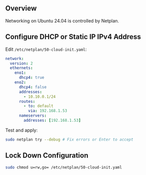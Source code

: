 ## Overview

Networking on Ubuntu 24.04 is controlled by Netplan.  

## Configure DHCP or Static IP IPv4 Address

Edit `/etc/netplan/50-cloud-init.yaml`:

```yaml
network:
  version: 2
  ethernets:
    eno1:
      dhcp4: true
    eno2:
      dhcp4: false
      addresses:
        - 10.10.0.1/24
      routes:
        - to: default
          via: 192.168.1.53
      nameservers:
        addresses: [192.168.1.53]
```

Test and apply:

```sh
sudo netplan try --debug # Fix errors or Enter to accept
```
## Lock Down Configuration

```sh
sudo chmod u=rw,go= /etc/netplan/50-cloud-init.yaml
```

